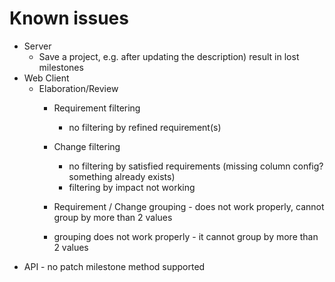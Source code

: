 # Known issues
- Server
  - Save a project, e.g. after updating the description) result in lost milestones
- Web Client
  - Elaboration/Review
    - Requirement filtering
      - no filtering by refined requirement(s)
    - Change filtering 
      - no filtering by satisfied requirements (missing column config? something already exists)
      - filtering by impact not working
    - Requirement / Change grouping - does not work properly, cannot group by more than 2 values

    - grouping does not work properly - it cannot group by more than 2 values
- API - no patch milestone method supported


